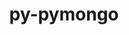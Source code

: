 ---
title: "py-pymongo"
layout: cache
categories: [package, develop]
meta: {"versions": ["3.12.1"], "compilers": ["gcc@=11.4.0", "gcc@=9.4.0", "oneapi@=2023.2.0", "oneapi@=2023.2.1"], "oss": ["ubuntu20.04"], "platforms": ["linux"], "targets": ["aarch64", "neoverse_v1", "ppc64le", "x86_64_v3"], "stacks": ["e4s", "e4s-arm", "e4s-neoverse_v1", "e4s-oneapi", "e4s-power", "root"], "num_specs": 38, "num_specs_by_stack": {"e4s-arm": 6, "root": 38, "e4s-neoverse_v1": 5, "e4s-power": 9, "e4s": 9, "e4s-oneapi": 9}}
spec_details: [{"hash": "23je44bzval3xv56z2ldnfrlhgwyppjb", "compiler": "gcc@=11.4.0", "versions": ["3.12.1"], "os": "ubuntu20.04", "platform": "linux", "target": "aarch64", "variants": ["build_system=python_pip"], "stacks": ["e4s-arm", "root"], "size": "-", "tarball": "https://binaries.spack.io/develop/build_cache/linux-ubuntu20.04-aarch64/gcc-11.4.0/py-pymongo-3.12.1/linux-ubuntu20.04-aarch64-gcc-11.4.0-py-pymongo-3.12.1-23je44bzval3xv56z2ldnfrlhgwyppjb.spack"}, {"hash": "idiyrnlbewqksm47pwkrnv64imbqnwq4", "compiler": "gcc@=11.4.0", "versions": ["3.12.1"], "os": "ubuntu20.04", "platform": "linux", "target": "aarch64", "variants": ["build_system=python_pip"], "stacks": ["e4s-arm", "root"], "size": "-", "tarball": "https://binaries.spack.io/develop/build_cache/linux-ubuntu20.04-aarch64/gcc-11.4.0/py-pymongo-3.12.1/linux-ubuntu20.04-aarch64-gcc-11.4.0-py-pymongo-3.12.1-idiyrnlbewqksm47pwkrnv64imbqnwq4.spack"}, {"hash": "p3r7kcqw6elxbfdpt4otj3lomxmmj4xn", "compiler": "gcc@=11.4.0", "versions": ["3.12.1"], "os": "ubuntu20.04", "platform": "linux", "target": "aarch64", "variants": ["build_system=python_pip"], "stacks": ["e4s-arm", "root"], "size": "-", "tarball": "https://binaries.spack.io/develop/build_cache/linux-ubuntu20.04-aarch64/gcc-11.4.0/py-pymongo-3.12.1/linux-ubuntu20.04-aarch64-gcc-11.4.0-py-pymongo-3.12.1-p3r7kcqw6elxbfdpt4otj3lomxmmj4xn.spack"}, {"hash": "iumg47zz6hrvw6lpze2khl2k4af546pi", "compiler": "gcc@=11.4.0", "versions": ["3.12.1"], "os": "ubuntu20.04", "platform": "linux", "target": "aarch64", "variants": ["build_system=python_pip"], "stacks": ["e4s-arm", "root"], "size": "-", "tarball": "https://binaries.spack.io/develop/build_cache/linux-ubuntu20.04-aarch64/gcc-11.4.0/py-pymongo-3.12.1/linux-ubuntu20.04-aarch64-gcc-11.4.0-py-pymongo-3.12.1-iumg47zz6hrvw6lpze2khl2k4af546pi.spack"}, {"hash": "7mewcfd3fywdwe35o7shgvulopzq3pqz", "compiler": "gcc@=11.4.0", "versions": ["3.12.1"], "os": "ubuntu20.04", "platform": "linux", "target": "aarch64", "variants": ["build_system=python_pip"], "stacks": ["e4s-arm", "root"], "size": "-", "tarball": "https://binaries.spack.io/develop/build_cache/linux-ubuntu20.04-aarch64/gcc-11.4.0/py-pymongo-3.12.1/linux-ubuntu20.04-aarch64-gcc-11.4.0-py-pymongo-3.12.1-7mewcfd3fywdwe35o7shgvulopzq3pqz.spack"}, {"hash": "vlpi5y5bvqr55tzjshgz6vqcqrnbyyph", "compiler": "gcc@=11.4.0", "versions": ["3.12.1"], "os": "ubuntu20.04", "platform": "linux", "target": "aarch64", "variants": ["build_system=python_pip"], "stacks": ["e4s-arm", "root"], "size": "-", "tarball": "https://binaries.spack.io/develop/build_cache/linux-ubuntu20.04-aarch64/gcc-11.4.0/py-pymongo-3.12.1/linux-ubuntu20.04-aarch64-gcc-11.4.0-py-pymongo-3.12.1-vlpi5y5bvqr55tzjshgz6vqcqrnbyyph.spack"}, {"hash": "mi4wh5w4oi4cs4pimxfsaudrcj7vfzlu", "compiler": "gcc@=11.4.0", "versions": ["3.12.1"], "os": "ubuntu20.04", "platform": "linux", "target": "neoverse_v1", "variants": ["build_system=python_pip"], "stacks": ["e4s-neoverse_v1", "root"], "size": "-", "tarball": "https://binaries.spack.io/develop/build_cache/linux-ubuntu20.04-neoverse_v1/gcc-11.4.0/py-pymongo-3.12.1/linux-ubuntu20.04-neoverse_v1-gcc-11.4.0-py-pymongo-3.12.1-mi4wh5w4oi4cs4pimxfsaudrcj7vfzlu.spack"}, {"hash": "wmdhbon23acasxfvjju75wozbaq2pzz4", "compiler": "gcc@=11.4.0", "versions": ["3.12.1"], "os": "ubuntu20.04", "platform": "linux", "target": "neoverse_v1", "variants": ["build_system=python_pip"], "stacks": ["e4s-neoverse_v1", "root"], "size": "-", "tarball": "https://binaries.spack.io/develop/build_cache/linux-ubuntu20.04-neoverse_v1/gcc-11.4.0/py-pymongo-3.12.1/linux-ubuntu20.04-neoverse_v1-gcc-11.4.0-py-pymongo-3.12.1-wmdhbon23acasxfvjju75wozbaq2pzz4.spack"}, {"hash": "vdjzjmsoetpl6snweq5jk3ag6uicsvfc", "compiler": "gcc@=11.4.0", "versions": ["3.12.1"], "os": "ubuntu20.04", "platform": "linux", "target": "neoverse_v1", "variants": ["build_system=python_pip"], "stacks": ["e4s-neoverse_v1", "root"], "size": "-", "tarball": "https://binaries.spack.io/develop/build_cache/linux-ubuntu20.04-neoverse_v1/gcc-11.4.0/py-pymongo-3.12.1/linux-ubuntu20.04-neoverse_v1-gcc-11.4.0-py-pymongo-3.12.1-vdjzjmsoetpl6snweq5jk3ag6uicsvfc.spack"}, {"hash": "5j4t2yobdmgh4ewq4tl3bdumryos46r3", "compiler": "gcc@=11.4.0", "versions": ["3.12.1"], "os": "ubuntu20.04", "platform": "linux", "target": "neoverse_v1", "variants": ["build_system=python_pip"], "stacks": ["e4s-neoverse_v1", "root"], "size": "-", "tarball": "https://binaries.spack.io/develop/build_cache/linux-ubuntu20.04-neoverse_v1/gcc-11.4.0/py-pymongo-3.12.1/linux-ubuntu20.04-neoverse_v1-gcc-11.4.0-py-pymongo-3.12.1-5j4t2yobdmgh4ewq4tl3bdumryos46r3.spack"}, {"hash": "6fvxmw4qid6dwtrb5ozkqx26pdkaohjh", "compiler": "gcc@=11.4.0", "versions": ["3.12.1"], "os": "ubuntu20.04", "platform": "linux", "target": "neoverse_v1", "variants": ["build_system=python_pip"], "stacks": ["e4s-neoverse_v1", "root"], "size": "-", "tarball": "https://binaries.spack.io/develop/build_cache/linux-ubuntu20.04-neoverse_v1/gcc-11.4.0/py-pymongo-3.12.1/linux-ubuntu20.04-neoverse_v1-gcc-11.4.0-py-pymongo-3.12.1-6fvxmw4qid6dwtrb5ozkqx26pdkaohjh.spack"}, {"hash": "zzligtwm353fkd6azj25ef26ufcrnyz3", "compiler": "gcc@=9.4.0", "versions": ["3.12.1"], "os": "ubuntu20.04", "platform": "linux", "target": "ppc64le", "variants": ["build_system=python_pip"], "stacks": ["e4s-power", "root"], "size": "-", "tarball": "https://binaries.spack.io/develop/build_cache/linux-ubuntu20.04-ppc64le/gcc-9.4.0/py-pymongo-3.12.1/linux-ubuntu20.04-ppc64le-gcc-9.4.0-py-pymongo-3.12.1-zzligtwm353fkd6azj25ef26ufcrnyz3.spack"}, {"hash": "qejvtuxo5ixbjwipuft3pubbdon7jkqe", "compiler": "gcc@=9.4.0", "versions": ["3.12.1"], "os": "ubuntu20.04", "platform": "linux", "target": "ppc64le", "variants": ["build_system=python_pip"], "stacks": ["e4s-power", "root"], "size": "-", "tarball": "https://binaries.spack.io/develop/build_cache/linux-ubuntu20.04-ppc64le/gcc-9.4.0/py-pymongo-3.12.1/linux-ubuntu20.04-ppc64le-gcc-9.4.0-py-pymongo-3.12.1-qejvtuxo5ixbjwipuft3pubbdon7jkqe.spack"}, {"hash": "v2x2fnlhsctihh7vay2tp7cheowx5y2l", "compiler": "gcc@=9.4.0", "versions": ["3.12.1"], "os": "ubuntu20.04", "platform": "linux", "target": "ppc64le", "variants": ["build_system=python_pip"], "stacks": ["e4s-power", "root"], "size": "-", "tarball": "https://binaries.spack.io/develop/build_cache/linux-ubuntu20.04-ppc64le/gcc-9.4.0/py-pymongo-3.12.1/linux-ubuntu20.04-ppc64le-gcc-9.4.0-py-pymongo-3.12.1-v2x2fnlhsctihh7vay2tp7cheowx5y2l.spack"}, {"hash": "vfccf6a5xp3suojgu27v47kvo5mrsro2", "compiler": "gcc@=9.4.0", "versions": ["3.12.1"], "os": "ubuntu20.04", "platform": "linux", "target": "ppc64le", "variants": ["build_system=python_pip"], "stacks": ["e4s-power", "root"], "size": "-", "tarball": "https://binaries.spack.io/develop/build_cache/linux-ubuntu20.04-ppc64le/gcc-9.4.0/py-pymongo-3.12.1/linux-ubuntu20.04-ppc64le-gcc-9.4.0-py-pymongo-3.12.1-vfccf6a5xp3suojgu27v47kvo5mrsro2.spack"}, {"hash": "xpa7tly7hn4qjziwq4xd5tyljhi4yfi5", "compiler": "gcc@=9.4.0", "versions": ["3.12.1"], "os": "ubuntu20.04", "platform": "linux", "target": "ppc64le", "variants": ["build_system=python_pip"], "stacks": ["e4s-power", "root"], "size": "-", "tarball": "https://binaries.spack.io/develop/build_cache/linux-ubuntu20.04-ppc64le/gcc-9.4.0/py-pymongo-3.12.1/linux-ubuntu20.04-ppc64le-gcc-9.4.0-py-pymongo-3.12.1-xpa7tly7hn4qjziwq4xd5tyljhi4yfi5.spack"}, {"hash": "ylusm7aaob733dxry73rd77irtxbo2xb", "compiler": "gcc@=9.4.0", "versions": ["3.12.1"], "os": "ubuntu20.04", "platform": "linux", "target": "ppc64le", "variants": ["build_system=python_pip"], "stacks": ["e4s-power", "root"], "size": "-", "tarball": "https://binaries.spack.io/develop/build_cache/linux-ubuntu20.04-ppc64le/gcc-9.4.0/py-pymongo-3.12.1/linux-ubuntu20.04-ppc64le-gcc-9.4.0-py-pymongo-3.12.1-ylusm7aaob733dxry73rd77irtxbo2xb.spack"}, {"hash": "zw5esjadhkn3v62dijubn62n5z2j4e3i", "compiler": "gcc@=9.4.0", "versions": ["3.12.1"], "os": "ubuntu20.04", "platform": "linux", "target": "ppc64le", "variants": ["build_system=python_pip"], "stacks": ["e4s-power", "root"], "size": "-", "tarball": "https://binaries.spack.io/develop/build_cache/linux-ubuntu20.04-ppc64le/gcc-9.4.0/py-pymongo-3.12.1/linux-ubuntu20.04-ppc64le-gcc-9.4.0-py-pymongo-3.12.1-zw5esjadhkn3v62dijubn62n5z2j4e3i.spack"}, {"hash": "srqwltpkiulw6ti3ojjdaklrc3eqv6fs", "compiler": "gcc@=9.4.0", "versions": ["3.12.1"], "os": "ubuntu20.04", "platform": "linux", "target": "ppc64le", "variants": ["build_system=python_pip"], "stacks": ["e4s-power", "root"], "size": "-", "tarball": "https://binaries.spack.io/develop/build_cache/linux-ubuntu20.04-ppc64le/gcc-9.4.0/py-pymongo-3.12.1/linux-ubuntu20.04-ppc64le-gcc-9.4.0-py-pymongo-3.12.1-srqwltpkiulw6ti3ojjdaklrc3eqv6fs.spack"}, {"hash": "noaz3uxy7c3kprzcvuucbudfikquxseu", "compiler": "gcc@=9.4.0", "versions": ["3.12.1"], "os": "ubuntu20.04", "platform": "linux", "target": "ppc64le", "variants": ["build_system=python_pip"], "stacks": ["e4s-power", "root"], "size": "-", "tarball": "https://binaries.spack.io/develop/build_cache/linux-ubuntu20.04-ppc64le/gcc-9.4.0/py-pymongo-3.12.1/linux-ubuntu20.04-ppc64le-gcc-9.4.0-py-pymongo-3.12.1-noaz3uxy7c3kprzcvuucbudfikquxseu.spack"}, {"hash": "wojqtyuiqpxrvsov5duy2pyjgfnq3emg", "compiler": "gcc@=11.4.0", "versions": ["3.12.1"], "os": "ubuntu20.04", "platform": "linux", "target": "x86_64_v3", "variants": ["build_system=python_pip"], "stacks": ["e4s", "root"], "size": "-", "tarball": "https://binaries.spack.io/develop/build_cache/linux-ubuntu20.04-x86_64_v3/gcc-11.4.0/py-pymongo-3.12.1/linux-ubuntu20.04-x86_64_v3-gcc-11.4.0-py-pymongo-3.12.1-wojqtyuiqpxrvsov5duy2pyjgfnq3emg.spack"}, {"hash": "vz4fxu3fuq26e6dsftynjc3toz56gwc7", "compiler": "gcc@=11.4.0", "versions": ["3.12.1"], "os": "ubuntu20.04", "platform": "linux", "target": "x86_64_v3", "variants": ["build_system=python_pip"], "stacks": ["e4s", "root"], "size": "-", "tarball": "https://binaries.spack.io/develop/build_cache/linux-ubuntu20.04-x86_64_v3/gcc-11.4.0/py-pymongo-3.12.1/linux-ubuntu20.04-x86_64_v3-gcc-11.4.0-py-pymongo-3.12.1-vz4fxu3fuq26e6dsftynjc3toz56gwc7.spack"}, {"hash": "3g3yekoprc5fndib33iumbj3qoqucbxe", "compiler": "gcc@=11.4.0", "versions": ["3.12.1"], "os": "ubuntu20.04", "platform": "linux", "target": "x86_64_v3", "variants": ["build_system=python_pip"], "stacks": ["e4s", "root"], "size": "-", "tarball": "https://binaries.spack.io/develop/build_cache/linux-ubuntu20.04-x86_64_v3/gcc-11.4.0/py-pymongo-3.12.1/linux-ubuntu20.04-x86_64_v3-gcc-11.4.0-py-pymongo-3.12.1-3g3yekoprc5fndib33iumbj3qoqucbxe.spack"}, {"hash": "hlgk46bxzzonroynwro5tjr6kddiiuwa", "compiler": "gcc@=11.4.0", "versions": ["3.12.1"], "os": "ubuntu20.04", "platform": "linux", "target": "x86_64_v3", "variants": ["build_system=python_pip"], "stacks": ["e4s", "root"], "size": "-", "tarball": "https://binaries.spack.io/develop/build_cache/linux-ubuntu20.04-x86_64_v3/gcc-11.4.0/py-pymongo-3.12.1/linux-ubuntu20.04-x86_64_v3-gcc-11.4.0-py-pymongo-3.12.1-hlgk46bxzzonroynwro5tjr6kddiiuwa.spack"}, {"hash": "k54qh3mrb2ttvekwo7itqdpge2xug5v6", "compiler": "gcc@=11.4.0", "versions": ["3.12.1"], "os": "ubuntu20.04", "platform": "linux", "target": "x86_64_v3", "variants": ["build_system=python_pip"], "stacks": ["e4s", "root"], "size": "-", "tarball": "https://binaries.spack.io/develop/build_cache/linux-ubuntu20.04-x86_64_v3/gcc-11.4.0/py-pymongo-3.12.1/linux-ubuntu20.04-x86_64_v3-gcc-11.4.0-py-pymongo-3.12.1-k54qh3mrb2ttvekwo7itqdpge2xug5v6.spack"}, {"hash": "2ido4og7tdepxl7bscdhs2kxouqfwtbv", "compiler": "gcc@=11.4.0", "versions": ["3.12.1"], "os": "ubuntu20.04", "platform": "linux", "target": "x86_64_v3", "variants": ["build_system=python_pip"], "stacks": ["e4s", "root"], "size": "-", "tarball": "https://binaries.spack.io/develop/build_cache/linux-ubuntu20.04-x86_64_v3/gcc-11.4.0/py-pymongo-3.12.1/linux-ubuntu20.04-x86_64_v3-gcc-11.4.0-py-pymongo-3.12.1-2ido4og7tdepxl7bscdhs2kxouqfwtbv.spack"}, {"hash": "otm6p5qeyndkdstoi7vzvipm6chjrvu4", "compiler": "gcc@=11.4.0", "versions": ["3.12.1"], "os": "ubuntu20.04", "platform": "linux", "target": "x86_64_v3", "variants": ["build_system=python_pip"], "stacks": ["e4s", "root"], "size": "-", "tarball": "https://binaries.spack.io/develop/build_cache/linux-ubuntu20.04-x86_64_v3/gcc-11.4.0/py-pymongo-3.12.1/linux-ubuntu20.04-x86_64_v3-gcc-11.4.0-py-pymongo-3.12.1-otm6p5qeyndkdstoi7vzvipm6chjrvu4.spack"}, {"hash": "6l4cywri4vnyuchccnwmcpi7rbmj4owq", "compiler": "gcc@=11.4.0", "versions": ["3.12.1"], "os": "ubuntu20.04", "platform": "linux", "target": "x86_64_v3", "variants": ["build_system=python_pip"], "stacks": ["e4s", "root"], "size": "-", "tarball": "https://binaries.spack.io/develop/build_cache/linux-ubuntu20.04-x86_64_v3/gcc-11.4.0/py-pymongo-3.12.1/linux-ubuntu20.04-x86_64_v3-gcc-11.4.0-py-pymongo-3.12.1-6l4cywri4vnyuchccnwmcpi7rbmj4owq.spack"}, {"hash": "cjdvv5t7zzclzebgxlomarrtrwtuwbiv", "compiler": "gcc@=11.4.0", "versions": ["3.12.1"], "os": "ubuntu20.04", "platform": "linux", "target": "x86_64_v3", "variants": ["build_system=python_pip"], "stacks": ["e4s", "root"], "size": "-", "tarball": "https://binaries.spack.io/develop/build_cache/linux-ubuntu20.04-x86_64_v3/gcc-11.4.0/py-pymongo-3.12.1/linux-ubuntu20.04-x86_64_v3-gcc-11.4.0-py-pymongo-3.12.1-cjdvv5t7zzclzebgxlomarrtrwtuwbiv.spack"}, {"hash": "ttxqzlmshzzm7e55rmq6cfi3qkw3lgqs", "compiler": "oneapi@=2023.2.0", "versions": ["3.12.1"], "os": "ubuntu20.04", "platform": "linux", "target": "x86_64_v3", "variants": ["build_system=python_pip"], "stacks": ["e4s-oneapi", "root"], "size": "-", "tarball": "https://binaries.spack.io/develop/build_cache/linux-ubuntu20.04-x86_64_v3/oneapi-2023.2.0/py-pymongo-3.12.1/linux-ubuntu20.04-x86_64_v3-oneapi-2023.2.0-py-pymongo-3.12.1-ttxqzlmshzzm7e55rmq6cfi3qkw3lgqs.spack"}, {"hash": "c4kkxcjw5co7zgfowodi54lc34aydrny", "compiler": "oneapi@=2023.2.0", "versions": ["3.12.1"], "os": "ubuntu20.04", "platform": "linux", "target": "x86_64_v3", "variants": ["build_system=python_pip"], "stacks": ["e4s-oneapi", "root"], "size": "-", "tarball": "https://binaries.spack.io/develop/build_cache/linux-ubuntu20.04-x86_64_v3/oneapi-2023.2.0/py-pymongo-3.12.1/linux-ubuntu20.04-x86_64_v3-oneapi-2023.2.0-py-pymongo-3.12.1-c4kkxcjw5co7zgfowodi54lc34aydrny.spack"}, {"hash": "r35k2vopariawt4amc6osu4amtq6mu2p", "compiler": "oneapi@=2023.2.0", "versions": ["3.12.1"], "os": "ubuntu20.04", "platform": "linux", "target": "x86_64_v3", "variants": ["build_system=python_pip"], "stacks": ["e4s-oneapi", "root"], "size": "-", "tarball": "https://binaries.spack.io/develop/build_cache/linux-ubuntu20.04-x86_64_v3/oneapi-2023.2.0/py-pymongo-3.12.1/linux-ubuntu20.04-x86_64_v3-oneapi-2023.2.0-py-pymongo-3.12.1-r35k2vopariawt4amc6osu4amtq6mu2p.spack"}, {"hash": "uobq4x3bdglqwrep2qgcbyzps6slwlnp", "compiler": "oneapi@=2023.2.1", "versions": ["3.12.1"], "os": "ubuntu20.04", "platform": "linux", "target": "x86_64_v3", "variants": ["build_system=python_pip"], "stacks": ["e4s-oneapi", "root"], "size": "-", "tarball": "https://binaries.spack.io/develop/build_cache/linux-ubuntu20.04-x86_64_v3/oneapi-2023.2.1/py-pymongo-3.12.1/linux-ubuntu20.04-x86_64_v3-oneapi-2023.2.1-py-pymongo-3.12.1-uobq4x3bdglqwrep2qgcbyzps6slwlnp.spack"}, {"hash": "chunrnj3cj5smfu6pnqbyqvjx6csxw6m", "compiler": "oneapi@=2023.2.1", "versions": ["3.12.1"], "os": "ubuntu20.04", "platform": "linux", "target": "x86_64_v3", "variants": ["build_system=python_pip"], "stacks": ["e4s-oneapi", "root"], "size": "-", "tarball": "https://binaries.spack.io/develop/build_cache/linux-ubuntu20.04-x86_64_v3/oneapi-2023.2.1/py-pymongo-3.12.1/linux-ubuntu20.04-x86_64_v3-oneapi-2023.2.1-py-pymongo-3.12.1-chunrnj3cj5smfu6pnqbyqvjx6csxw6m.spack"}, {"hash": "g3btsv5e5fhcmwl5jeoxc6gh4qxfpjyl", "compiler": "oneapi@=2023.2.1", "versions": ["3.12.1"], "os": "ubuntu20.04", "platform": "linux", "target": "x86_64_v3", "variants": ["build_system=python_pip"], "stacks": ["e4s-oneapi", "root"], "size": "-", "tarball": "https://binaries.spack.io/develop/build_cache/linux-ubuntu20.04-x86_64_v3/oneapi-2023.2.1/py-pymongo-3.12.1/linux-ubuntu20.04-x86_64_v3-oneapi-2023.2.1-py-pymongo-3.12.1-g3btsv5e5fhcmwl5jeoxc6gh4qxfpjyl.spack"}, {"hash": "ovf4l5fcbwllmv5co4a4qfrndg2zjwmu", "compiler": "oneapi@=2023.2.1", "versions": ["3.12.1"], "os": "ubuntu20.04", "platform": "linux", "target": "x86_64_v3", "variants": ["build_system=python_pip"], "stacks": ["e4s-oneapi", "root"], "size": "-", "tarball": "https://binaries.spack.io/develop/build_cache/linux-ubuntu20.04-x86_64_v3/oneapi-2023.2.1/py-pymongo-3.12.1/linux-ubuntu20.04-x86_64_v3-oneapi-2023.2.1-py-pymongo-3.12.1-ovf4l5fcbwllmv5co4a4qfrndg2zjwmu.spack"}, {"hash": "uawxn5siwcx62stxrkj3srm4kean3evb", "compiler": "oneapi@=2023.2.1", "versions": ["3.12.1"], "os": "ubuntu20.04", "platform": "linux", "target": "x86_64_v3", "variants": ["build_system=python_pip"], "stacks": ["e4s-oneapi", "root"], "size": "-", "tarball": "https://binaries.spack.io/develop/build_cache/linux-ubuntu20.04-x86_64_v3/oneapi-2023.2.1/py-pymongo-3.12.1/linux-ubuntu20.04-x86_64_v3-oneapi-2023.2.1-py-pymongo-3.12.1-uawxn5siwcx62stxrkj3srm4kean3evb.spack"}, {"hash": "unspwg6qlfbvacea7ydq5lui7yo2vbas", "compiler": "oneapi@=2023.2.1", "versions": ["3.12.1"], "os": "ubuntu20.04", "platform": "linux", "target": "x86_64_v3", "variants": ["build_system=python_pip"], "stacks": ["e4s-oneapi", "root"], "size": "-", "tarball": "https://binaries.spack.io/develop/build_cache/linux-ubuntu20.04-x86_64_v3/oneapi-2023.2.1/py-pymongo-3.12.1/linux-ubuntu20.04-x86_64_v3-oneapi-2023.2.1-py-pymongo-3.12.1-unspwg6qlfbvacea7ydq5lui7yo2vbas.spack"}]
---